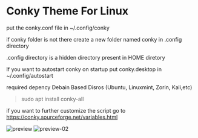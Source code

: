 # Conky Theme For Linux

put the conky.conf file in ~/.config/conky

if conky folder is not there create a new folder named conky in .config directory

.config directory is a hidden directory present in HOME diretory

If you want to autostart conky on startup put conky.desktop in ~/.config/autostart


required depency Debain Based Disros (Ubuntu, Linuxmint, Zorin, Kali,etc)
> sudo apt install conky-all

if you want to further customize the script go to
https://conky.sourceforge.net/variables.html

![preview](https://user-images.githubusercontent.com/76923011/194838201-80ed44cd-2450-4bf3-a96d-c9fb9902d301.png)
![preview-02](https://user-images.githubusercontent.com/76923011/194838536-06e0c5cb-d156-4338-923a-7e32e05bb5c4.png)




